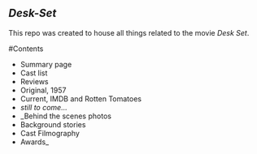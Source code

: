 ## **_Desk-Set_**

This repo was created to house all things related to the movie _Desk Set_.

#Contents
* Summary page
* Cast list
* Reviews
 * Original, 1957
 * Current, IMDB and Rotten Tomatoes
* _still to come..._
 * _Behind the scenes photos
 * Background stories
 * Cast Filmography
 * Awards_
